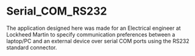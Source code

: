 # Serial_COM_RS232
The application designed here was made for an Electrical engineer at Lockheed Martin to specify communication preferences between a laptop/PC and an external device over serial COM ports using the RS232 standard connector.
